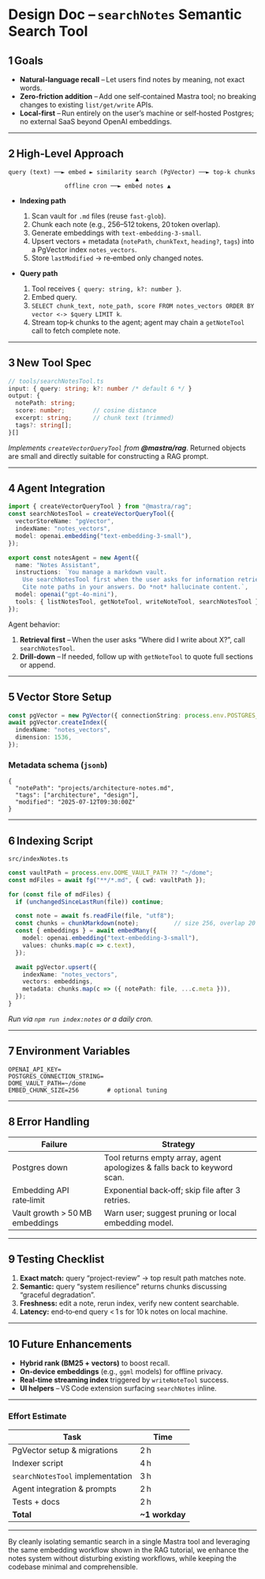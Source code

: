 # Design Doc – `searchNotes` Semantic Search Tool

## 1 Goals

* **Natural‑language recall** – Let users find notes by meaning, not exact words.
* **Zero‑friction addition** – Add one self‑contained Mastra tool; no breaking changes to existing `list/get/write` APIs.
* **Local‑first** – Run entirely on the user’s machine or self‑hosted Postgres; no external SaaS beyond OpenAI embeddings.

---

## 2 High‑Level Approach

```
query (text) ──► embed ► similarity search (PgVector) ──► top‑k chunks
                                    ▲
                offline cron ──► embed notes ▲
```

* **Indexing path**

  1. Scan vault for `.md` files (reuse `fast-glob`).
  2. Chunk each note (e.g., 256–512 tokens, 20 token overlap).
  3. Generate embeddings with `text-embedding-3-small`.
  4. Upsert vectors + metadata (`notePath`, `chunkText`, `heading?`, `tags`) into a PgVector index `notes_vectors`.
  5. Store `lastModified` → re‑embed only changed notes.

* **Query path**

  1. Tool receives `{ query: string, k?: number }`.
  2. Embed query.
  3. `SELECT chunk_text, note_path, score FROM notes_vectors ORDER BY vector <-> $query LIMIT k`.
  4. Stream top‑k chunks to the agent; agent may chain a `getNoteTool` call to fetch complete note.

---

## 3 New Tool Spec

```ts
// tools/searchNotesTool.ts
input: { query: string; k?: number /* default 6 */ }
output: {
  notePath: string;
  score: number;        // cosine distance
  excerpt: string;      // chunk text (trimmed)
  tags?: string[];
}[]
```

*Implements `createVectorQueryTool` from **@mastra/rag***.
Returned objects are small and directly suitable for constructing a RAG prompt.

---

## 4 Agent Integration

```ts
import { createVectorQueryTool } from "@mastra/rag";
const searchNotesTool = createVectorQueryTool({
  vectorStoreName: "pgVector",
  indexName: "notes_vectors",
  model: openai.embedding("text-embedding-3-small"),
});

export const notesAgent = new Agent({
  name: "Notes Assistant",
  instructions: `You manage a markdown vault.
    Use searchNotesTool first when the user asks for information retrieval.
    Cite note paths in your answers. Do *not* hallucinate content.`,
  model: openai("gpt-4o-mini"),
  tools: { listNotesTool, getNoteTool, writeNoteTool, searchNotesTool },
});
```

Agent behavior:

1. **Retrieval first** – When the user asks “Where did I write about X?”, call `searchNotesTool`.
2. **Drill‑down** – If needed, follow up with `getNoteTool` to quote full sections or append.

---

## 5 Vector Store Setup

```ts
const pgVector = new PgVector({ connectionString: process.env.POSTGRES_CONNECTION_STRING! });
await pgVector.createIndex({
  indexName: "notes_vectors",
  dimension: 1536,
});
```

### Metadata schema (`jsonb`)

```json5
{
  "notePath": "projects/architecture-notes.md",
  "tags": ["architecture", "design"],
  "modified": "2025-07-12T09:30:00Z"
}
```

---

## 6 Indexing Script

`src/indexNotes.ts`

```ts
const vaultPath = process.env.DOME_VAULT_PATH ?? "~/dome";
const mdFiles = await fg("**/*.md", { cwd: vaultPath });

for (const file of mdFiles) {
  if (unchangedSinceLastRun(file)) continue;

  const note = await fs.readFile(file, "utf8");
  const chunks = chunkMarkdown(note);          // size 256, overlap 20
  const { embeddings } = await embedMany({
    model: openai.embedding("text-embedding-3-small"),
    values: chunks.map(c => c.text),
  });

  await pgVector.upsert({
    indexName: "notes_vectors",
    vectors: embeddings,
    metadata: chunks.map(c => ({ notePath: file, ...c.meta })),
  });
}
```

*Run via `npm run index:notes` or a daily cron.*

---

## 7 Environment Variables

```
OPENAI_API_KEY=
POSTGRES_CONNECTION_STRING=
DOME_VAULT_PATH=~/dome
EMBED_CHUNK_SIZE=256        # optional tuning
```

---

## 8 Error Handling

| Failure                         | Strategy                                                                 |
| ------------------------------- | ------------------------------------------------------------------------ |
| Postgres down                   | Tool returns empty array, agent apologizes & falls back to keyword scan. |
| Embedding API rate‑limit        | Exponential back‑off; skip file after 3 retries.                         |
| Vault growth > 50 MB embeddings | Warn user; suggest pruning or local embedding model.                     |

---

## 9 Testing Checklist

1. **Exact match:** query “project-review” → top result path matches note.
2. **Semantic:** query “system resilience” returns chunks discussing “graceful degradation”.
3. **Freshness:** edit a note, rerun index, verify new content searchable.
4. **Latency:** end‑to‑end query < 1 s for 10 k notes on local machine.

---

## 10 Future Enhancements

* **Hybrid rank (BM25 + vectors)** to boost recall.
* **On‑device embeddings** (e.g., `ggml` models) for offline privacy.
* **Real‑time streaming index** triggered by `writeNoteTool` success.
* **UI helpers** – VS Code extension surfacing `searchNotes` inline.

---

### Effort Estimate

| Task                             | Time            |
| -------------------------------- | --------------- |
| PgVector setup & migrations      | 2 h             |
| Indexer script                   | 4 h             |
| `searchNotesTool` implementation | 3 h             |
| Agent integration & prompts      | 2 h             |
| Tests + docs                     | 2 h             |
| **Total**                        | **\~1 workday** |

---

By cleanly isolating semantic search in a single Mastra tool and leveraging the same embedding workflow shown in the RAG tutorial, we enhance the notes system without disturbing existing workflows, while keeping the codebase minimal and comprehensible.

